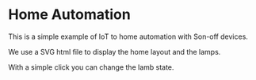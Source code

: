 # Home Automation
This is a simple example of IoT to home automation with Son-off devices.

We use a SVG html file to display the home layout and the lamps.

With a simple click you can change the lamb state.

